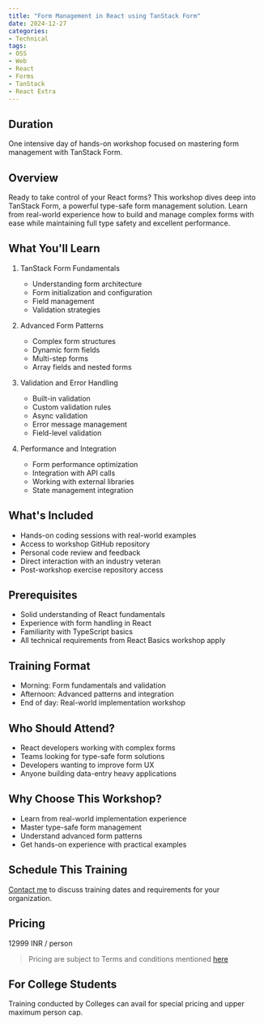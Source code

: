 ```yaml
---
title: "Form Management in React using TanStack Form"
date: 2024-12-27
categories:
- Technical
tags:
- OSS
- Web
- React
- Forms
- TanStack
- React Extra
---
```


## Duration 

One intensive day of hands-on workshop focused on mastering form management with TanStack Form.

## Overview

Ready to take control of your React forms? This workshop dives deep into TanStack Form, a powerful type-safe form management solution. Learn from real-world experience how to build and manage complex forms with ease while maintaining full type safety and excellent performance.

## What You'll Learn

1. TanStack Form Fundamentals
    - Understanding form architecture
    - Form initialization and configuration
    - Field management
    - Validation strategies

2. Advanced Form Patterns
    - Complex form structures
    - Dynamic form fields
    - Multi-step forms
    - Array fields and nested forms

3. Validation and Error Handling
    - Built-in validation
    - Custom validation rules
    - Async validation
    - Error message management
    - Field-level validation

4. Performance and Integration
    - Form performance optimization
    - Integration with API calls
    - Working with external libraries
    - State management integration

## What's Included
- Hands-on coding sessions with real-world examples
- Access to workshop GitHub repository
- Personal code review and feedback
- Direct interaction with an industry veteran
- Post-workshop exercise repository access

## Prerequisites
- Solid understanding of React fundamentals
- Experience with form handling in React
- Familiarity with TypeScript basics
- All technical requirements from React Basics workshop apply

## Training Format
- Morning: Form fundamentals and validation
- Afternoon: Advanced patterns and integration
- End of day: Real-world implementation workshop

## Who Should Attend?
- React developers working with complex forms
- Teams looking for type-safe form solutions
- Developers wanting to improve form UX
- Anyone building data-entry heavy applications

## Why Choose This Workshop?
- Learn from real-world implementation experience
- Master type-safe form management
- Understand advanced form patterns
- Get hands-on experience with practical examples

## Schedule This Training
[Contact me](mailto:contact@kunjan.in) to discuss training dates and requirements for your organization.

## Pricing 

12999 INR / person

> Pricing are subject to Terms and conditions mentioned [here](/terms-conditions-training)

## For College Students 

Training conducted by Colleges can avail for special pricing and upper maximum person cap.


